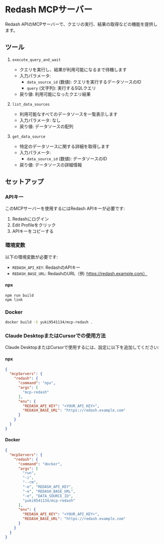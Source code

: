 # Redash MCPサーバー

Redash APIのMCPサーバーで、クエリの実行、結果の取得などの機能を提供します。

## ツール

1. `execute_query_and_wait`
   * クエリを実行し、結果が利用可能になるまで待機します
   * 入力パラメータ:
     * `data_source_id` (数値): クエリを実行するデータソースのID
     * `query` (文字列): 実行するSQLクエリ
   * 戻り値: 利用可能になったクエリ結果

2. `list_data_sources`
   * 利用可能なすべてのデータソースを一覧表示します
   * 入力パラメータ: なし
   * 戻り値: データソースの配列

3. `get_data_source`
   * 特定のデータソースに関する詳細を取得します
   * 入力パラメータ:
     * `data_source_id` (数値): データソースのID
   * 戻り値: データソースの詳細情報

## セットアップ

### APIキー

このMCPサーバーを使用するにはRedash APIキーが必要です:

1. Redashにログイン
2. Edit Profileをクリック
3. APIキーをコピーする

### 環境変数

以下の環境変数が必要です:

* `REDASH_API_KEY`: RedashのAPIキー
* `REDASH_BASE_URL`: RedashのURL（例: https://redash.example.com）


#### npx

```
npm run build
npm link
```

### Docker

```bash
docker build -t yuki9541134/mcp-redash .
```

### Claude DesktopまたはCursorでの使用方法

Claude DesktopまたはCursorで使用するには、設定に以下を追加してください:


#### npx

```json
{
  "mcpServers": {
    "redash": {
      "command": "npx",
      "args": [
        "mcp-redash"
      ],
      "env": {
        "REDASH_API_KEY": "<YOUR_API_KEY>",
        "REDASH_BASE_URL": "https://redash.example.com"
      }
    }
  }
}
```

#### Docker

```json
{
  "mcpServers": {
    "redash": {
      "command": "docker",
      "args": [
        "run",
        "-i",
        "--rm",
        "-e", "REDASH_API_KEY",
        "-e", "REDASH_BASE_URL",
        "-e", "DATA_SOURCE_ID",
        "yuki9541134/mcp-redash"
      ],
      "env": {
        "REDASH_API_KEY": "<YOUR_API_KEY>",
        "REDASH_BASE_URL": "https://redash.example.com"
      }
    }
  }
}
```
